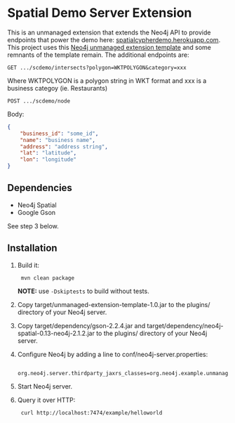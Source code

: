 Spatial Demo Server Extension
================================

This is an unmanaged extension that extends the Neo4j API to provide endpoints that power the demo here: [spatialcypherdemo.herokuapp.com](http://spatialcypheremo.herokuapp.com).
This project uses this [Neo4j unmanaged extension template](https://github.com/dmontag/neo4j-unmanaged-extension-template) and some remnants of the template remain.
The additional endpoints are:

`GET .../scdemo/intersects?polygon=WKTPOLYGON&category=xxx`

Where WKTPOLYGON is a polygon string in WKT format and xxx is a business categoy (ie. Restaurants)

`POST .../scdemo/node`

Body:

~~~json
{
    "business_id": "some_id",
    "name": "business name",
    "address": "address string",
    "lat": "latitude",
    "lon": "longitude"
}
~~~

## Dependencies

* Neo4j Spatial
* Google Gson

See step 3 below.

## Installation
1. Build it: 

        mvn clean package
        
   **NOTE:** use `-Dskiptests` to build without tests.

2. Copy target/unmanaged-extension-template-1.0.jar to the plugins/ directory of your Neo4j server.

3. Copy target/dependency/gson-2.2.4.jar and target/dependency/neo4j-spatial-0.13-neo4j-2.1.2.jar to the plugins/ directory of your Neo4j server.

4. Configure Neo4j by adding a line to conf/neo4j-server.properties:

        org.neo4j.server.thirdparty_jaxrs_classes=org.neo4j.example.unmanagedextension=/

5. Start Neo4j server.

6. Query it over HTTP:

        curl http://localhost:7474/example/helloworld

